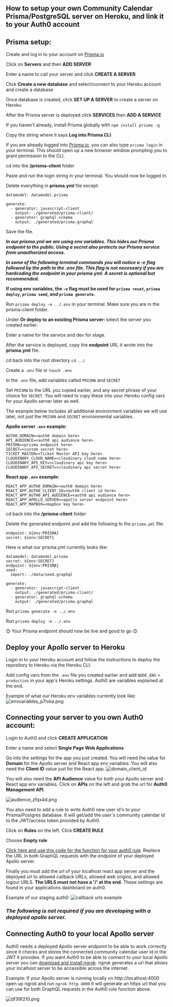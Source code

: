 ## How to setup your own Community Calendar Prisma/PostgreSQL server on Heroku, and link it to your Auth0 account

## Prisma setup:

Create and log in to your account on [Prisma.io](https://prisma.io)

Click on **Servers** and then **ADD SERVER**

Enter a name to call your server and click **CREATE A SERVER**

Click **Create a new database** and select/connect to your Heroku account and create a database

Once database is created, click **SET UP A SERVER** to create a server on Heroku

After the Prisma server is deployed click **SERVICES** then **ADD A SERVICE**

If you haven't already, install Prisma globally with `npm install prisma -g`

Copy the string where it says **Log into Prisma CLI**

If you are already logged into [Prisma.io](https://www.prisma.io/), you can also type `prisma login` in your terminal. This *should* open up a new browser window prompting you to grant permission to the CLI.

cd into the **/prisma-client** folder

Paste and run the login string in your terminal. You should now be logged in.

Delete everything in **prisma.yml** file except:

```
datamodel: datamodel.prisma

generate:
  - generator: javascript-client
    output: ./generated/prisma-client/
  - generator: graphql-schema
    output: ./generated/prisma.graphql
```

Save the file.

***In our prisma.yml we are using env variables. This hides our Prisma endpoint to the public.  Using a secret also protects our Prisma service from unauthorized access.***

***In some of the following terminal commands you will notice a -e flag followed by the path to the .env file.  This flag is not necessary if you are hardcoding the endpoint in your prisma.yml. A secret is optional but recommended.***

**If using env variables, the `-e` flag must be used for `prisma reset`, `prisma deploy`, `prisma seed`, and `prisma generate`.**

Run `prisma deploy -e ../.env` in your terminal. Make sure you are in the prisma-client folder.

Under **Or deploy to an existing Prisma server:** select the server you created earlier.

Enter a name for the service and dev for stage.

After the service is deployed, copy the **endpoint** URL it wrote into the **prisma.yml** file.

cd back into the root directory `cd ../`

Create a `.env` file or `touch .env`

In the `.env` file, add variables called `PRISMA` and `SECRET`

Set `PRISMA` to the URL you copied earlier, and any secret phrase of your choice for `SECRET`. You will need to copy these into your Heroku config vars for your Apollo server later as well.

The example below includes all additional environment variables we will use later, not just the `PRISMA` and `SECRET` environmental variables.

**Apollo server `.env` example:**

```
AUTH0_DOMAIN=<auth0 domain here>
API_AUDIENCE=<auth0 api audience here>
PRISMA=<prisma endpoint here>
SECRET=<custom secret here>
TICKET_MASTER=<Ticket Master API key here>
CLOUDINARY_CLOUD_NAME=<cloudinary cloud name here>
CLOUDINARY_API_KEY=<cloudinary api key here>
CLOUDINARY_API_SECRET=<cloudinary api secret here>
```

**React app `.env` example:**

```
REACT_APP_AUTH0_DOMAIN=<auth0 domain here>
REACT_APP_AUTH0_CLIENT_ID=<auth0 client id here>
REACT_APP_AUTH0_API_AUDIENCE=<auth0 api audience here>
REACT_APP_APOLLO_SERVER=<apollo server endpoint here>
REACT_APP_MAPBOX=<mapbox key here>
```

cd back into the **/prisma-client** folder

Delete the generated endpoint and add the following to the `prisma.yml` file:

```
endpoint: ${env:PRISMA}
secret: ${env:SECRET}
```

Here is what our prisma.yml currently looks like:

```
datamodel: datamodel.prisma
secret: ${env:SECRET}
endpoint: ${env:PRISMA}
seed:
  import: ./data/seed.graphql

generate:
  - generator: javascript-client
    output: ./generated/prisma-client/
  - generator: graphql-schema
    output: ./generated/prisma.graphql

```

Run `prisma generate -e ../.env`

Run `prisma deploy -e ../.env`

😊 Your Prisma endpoint should now be live and good to go 😊

## Deploy your Apollo server to Heroku

Login in to your Heroku account and follow the instructions to deploy the repository to Heroku via the Heroku CLI.

Add config vars from the `.env` file you created earlier and add `NODE_ENV` = `production` in your app's Heroku settings. Auth0 are variables explained at the end.

Example of what our Heroku env variables currently look like:
![envvariables_p7lvka.png](https://res.cloudinary.com/communitycalendar/image/upload/v1579796014/envvariables_p7lvka.png)

## Connecting your server to you own Auth0 account:


Login to Auth0 and click **CREATE APPLICATION**

Enter a name and select **Single Page Web Applications**

Go into the settings for the app you just created. You will need the value for **Domain** for the Apollo server and React app env variables. You will also need the **Client ID** value just for the React app.
![domain_client_id](https://res.cloudinary.com/duoz4fpzs/image/upload/v1576304216/domain_y5nbno.png)

You will also need the **API Audience** value for both your Apollo server and React app env variables. Click on **APIs** on the left and grab the url for **Auth0 Management API**.

![audience_zfqx4d.png](https://res.cloudinary.com/duoz4fpzs/image/upload/v1576304486/audience_zfqx4d.png)

You also need to add a rule to write Auth0 new user id's to your Prisma/Postgres database. It will get/add the user's community calendar id to the JWT/access token provided by Auth0.

Click on **Rules** on the left. Click **CREATE RULE**

Choose **Empty rule**

[Click here and use this code for the function for your auth0 rule](https://github.com/Lambda-School-Labs/community-calendar-be/blob/master/notes/auth0_rule.js). Replace the URL in both GraphQL requests with the endpoint of your deployed Apollo server.

Finally you must add the url of your localhost react app server and the deployed url to allowed callback URLs, allowed web origins, and allowed logour URLS.  **The URLS must not have a '/' at the end.** These settings are found in your applications dashboard on auth0.

Example of our staging auth0:
![callback urls example](https://res.cloudinary.com/communitycalendar/image/upload/v1579793739/callbacks_ysalgh.png)

### *The following is not required if you are developing with a deployed apollo server.*
## Connecting Auth0 to your local Apollo server

Auth0 needs a deployed Apollo server endpoint to be able to work correctly since it checks and stores the connected community calendar user id in the JWT it provides. If you want Auth0 to be able to connect to your local Apollo server you can [download and install ngrok](https://ngrok.com/). ngrok generates a url that allows your localhost server to be accessible across the internet.

Example: If your Apollo server is running locally on http://localhost:4000 open up ngrok and run `ngrok http 4000` It will generate an https url that you can use for both GraphQL requests in the Auth0 rule function above.

![df39f210.png](:storage\26afaf28-7599-4ce1-931b-fc44b0700996\c4de7864.png)
